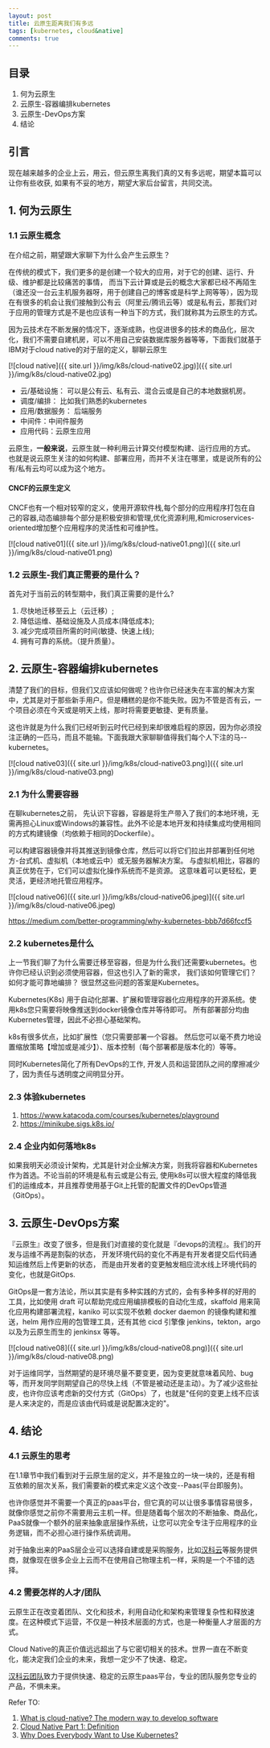 ```yaml
---
layout: post
title: 云原生距离我们有多远
tags: [kubernetes, cloud&native]
comments: true
---
```



## 目录
1. 何为云原生
2. 云原生-容器编排kubernetes
3. 云原生-DevOps方案
4. 结论


## 引言
现在越来越多的企业上云，用云，但云原生离我们真的又有多远呢，期望本篇可以让你有些收获, 如果有不妥的地方，期望大家后台留言，共同交流。


## 1. 何为云原生
### 1.1 云原生概念

在介绍之前，期望跟大家聊下为什么会产生云原生？

在传统的模式下，我们更多的是创建一个较大的应用，对于它的创建、运行、升级、维护都是比较痛苦的事情，
而当下云计算或是云的概念大家都已经不再陌生（谁还没一台云主机服务器呀，用于创建自己的博客或是科学上网等等），因为现在有很多的机会让我们接触到公有云（阿里云/腾讯云等）或是私有云，那我们对于应用的管理方式是不是也应该有一种当下的方式，我们就称其为云原生的方式。

因为云技术在不断发展的情况下，逐渐成熟，也促进很多的技术的商品化，层次化，我们不需要自建机房，可以不用自己安装数据库服务器等等，下面我们就基于IBM对于cloud native的对于层的定义，聊聊云原生

[![cloud native]({{ site.url }}/img/k8s/cloud-native02.jpg)]({{ site.url }}/img/k8s/cloud-native02.jpg)

* 云/基础设施： 可以是公有云、私有云、混合云或是自己的本地数据机房。
* 调度/编排： 比如我们熟悉的kubernetes
* 应用/数据服务： 后端服务
* 中间件：中间件服务
* 应用代码：云原生应用 


云原生，__一般来说__，云原生就一种利用云计算交付模型构建、运行应用的方式。 也就是说云原生关注的如何构建、部署应用，而并不关注在哪里，或是说所有的公有/私有云均可以成为这个地方。


#### CNCF的云原生定义
CNCF也有一个相对较窄的定义，使用开源软件栈,每个部分的应用程序打包在自己的容器,动态编排每个部分是积极安排和管理,优化资源利用,和microservices-oriented增加整个应用程序的灵活性和可维护性。

[![cloud native01]({{ site.url }}/img/k8s/cloud-native01.png)]({{ site.url }}/img/k8s/cloud-native01.png)

<!-- ### 1.2 价值
1. 创新（速度、扩展性、效率、容量、标准化）
2. 业务敏捷性（持续交付、敏捷开发等）
3. 促进技术产品商品化 -->


### 1.2 云原生-我们真正需要的是什么？

首先对于当前云的转型期中，我们真正需要的是什么?
1. 尽快地迁移至云上（云迁移）;
2. 降低运维、基础设施及人员成本(降低成本);
3. 减少完成项目所需的时间(敏捷、快速上线);
4. 拥有可靠的系统。（提升质量）。

## 2. 云原生-容器编排kubernetes

清楚了我们的目标，但我们又应该如何做呢？也许你已经迷失在丰富的解决方案中，尤其是对于那些新手用户。但是糟糕的是你不能失败。因为不管是否有云，一个项目必须在今天或是明天上线，那时将需要更敏捷、更有质量。

这也许就是为什么我们已经听到云时代已经到来却很难启程的原因，因为你必须投注正确的一匹马，而且不能输。下面我跟大家聊聊值得我们每个人下注的马--kubernetes。

[![cloud native03]({{ site.url }}/img/k8s/cloud-native03.png)]({{ site.url }}/img/k8s/cloud-native03.png)

### 2.1 为什么需要容器
在聊kubernetes之前， 先认识下容器，容器是将生产带入了我们的本地环境，无需再担心Linux或Windows的兼容性。此外不论是本地开发和持续集成均使用相同的方式构建镜像（均依赖于相同的Dockerfile）。

可以构建容器镜像并将其推送到镜像仓库，然后可以将它们拉出并部署到任何地方-台式机、虚拟机（本地或云中）或无服务器解决方案。 与虚拟机相比，容器的真正优势在于，它们可以虚拟化操作系统而不是资源。 这意味着可以更轻松，更灵活，更经济地托管应用程序。

[![cloud native06]({{ site.url }}/img/k8s/cloud-native06.jpeg)]({{ site.url }}/img/k8s/cloud-native06.jpeg)

https://medium.com/better-programming/why-kubernetes-bbb7d66fccf5


<!-- Docker是一个用于开发，交付和运行应用程序的开放平台。 Docker使您能够将应用程序与基础架构分开，从而可以快速交付软件。 借助Docker，您可以以与管理应用程序相同的方式来管理基础架构。 通过利用Docker的快速交付，测试和部署代码的方法，您可以大大减少编写代码和在生产环境中运行代码之间的延迟。 -->


### 2.2 kubernetes是什么

上一节我们聊了为什么需要迁移至容器，但是为什么我们还需要kubernetes。也许你已经认识到必须使用容器，但这也引入了新的需求， 我们该如何管理它们？如何才能可靠地编排？ 很显然这些问题的答案是Kubernetes。

Kubernetes(K8s) 用于自动化部署、扩展和管理容器化应用程序的开源系统。使用k8s您只需要将映像推送到docker镜像仓库并等待即可。 所有部署部分均由Kubernetes管理，因此不必担心基础架构。

k8s有很多优点，比如扩展性（您只需要部署一个容器。 然后您可以毫不费力地设置缩放策略【增加或是减少】）、版本控制（每个部署都是版本化的）等等。 
<!-- ![Image](images/cloud-native07.png) -->
同时Kubernetes简化了所有DevOps的工作, 开发人员和运营团队之间的摩擦减少了，因为责任与透明度之间明显分开。

### 2.3 体验kubernetes 
1. https://www.katacoda.com/courses/kubernetes/playground
2. https://minikube.sigs.k8s.io/


### 2.4 企业内如何落地k8s

如果我明天必须设计架构，尤其是针对企业解决方案，则我将容器和Kubernetes作为首选。不论当前的环境是私有云或是公有云, 使用k8s可以很大程度的降低我们的运维成本，并且推荐使用基于Git上托管的配置文件的DevOps管道（GitOps）。 


## 3. 云原生-DevOps方案

『云原生』改变了很多，但是我们对直接的变化就是『devops的流程』。我们的开发与运维不再是割裂的状态， 开发环境代码的变化不再是有开发者提交后代码通知运维然后上传更新的状态， 而是由开发者的变更触发相应流水线上环境代码的变化，也就是GitOps.

GitOps是一套方法论，所以其实是有多种实践的方式的，会有多种多样的好用的工具，比如使用 draft 可以帮助完成应用编排模板的自动化生成，skaffold 用来简化应用构建部署流程，kaniko 可以实现不依赖 docker daemon 的镜像构建和推送，helm 用作应用的包管理工具，还有其他 cicd 引擎像 jenkins，tekton，argo 以及为云原生而生的 jenkinsx 等等。

[![cloud native08]({{ site.url }}/img/k8s/cloud-native08.png)]({{ site.url }}/img/k8s/cloud-native08.png)

对于运维同学，当然期望的是环境尽量不要变更，因为变更就意味着风险、bug等，而开发同学则期望自己的尽快上线（不管是被动还是主动）。为了减少这些扯皮，也许你应该考虑新的交付方式（GitOps）了，也就是"任何的变更上线不应该是人来决定的，而是应该由代码或是说配置决定的"。 


## 4. 结论
### 4.1 云原生的思考
在1.1章节中我们看到对于云原生层的定义，并不是独立的一块一块的，还是有相互依赖的层次关系，我们需要新的模式来定义这个改变--Paas(平台即服务)。

也许你感觉并不需要一个真正的paas平台，但它真的可以让很多事情容易很多，就像你感觉之前你不需要用云主机一样。但是随着每个层次的不断抽象、商品化，PaaS就像一个额外的层来抽象底层操作系统，让您可以完全专注于应用程序的业务逻辑，而不必担心进行操作系统调用。

对于抽象出来的PaaS层企业可以选择自建或是采购服务，比如[汉科云](https://www.hankercloud.com)等服务提供商，就像现在很多企业上云而不在使用自己物理主机一样，采购是一个不错的选择。

### 4.2 需要怎样的人才/团队

云原生正在改变着团队、文化和技术，利用自动化和架构来管理复杂性和释放速度。在这种模式下运营，不仅是一种技术层面的方式，也是一种衡量人才层面的方式。

Cloud Native的真正价值远远超出了与它密切相关的技术。世界一直在不断变化，能决定我们企业的未来，我想一定少不了快速、稳定。

[汉科云团队](https://www.hankercloud.com)致力于提供快速、稳定的云原生paas平台，专业的团队服务您专业的产品，不惧未来。


Refer TO: 
1. [What is cloud-native? The modern way to develop software](https://www.infoworld.com/article/3281046/what-is-cloud-native-the-modern-way-to-develop-software.html)
2. [Cloud Native Part 1: Definition](https://blog.heptio.com/cloud-native-part-1-definition-716ed30e9193)
3. [Why Does Everybody Want to Use Kubernetes?](https://medium.com/better-programming/why-kubernetes-bbb7d66fccf5)



